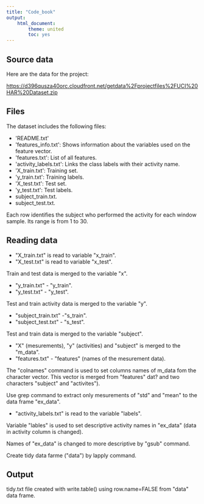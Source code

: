 ```yaml
---
title: "Code_book"
output: 
    html_document:
        theme: united
        toc: yes
---
```


## Source data ##

Here are the data for the project: 

https://d396qusza40orc.cloudfront.net/getdata%2Fprojectfiles%2FUCI%20HAR%20Dataset.zip 

## Files ##

The dataset includes the following files:


- 'README.txt'
- 'features_info.txt': Shows information about the variables used on the feature vector.
- 'features.txt': List of all features.
- 'activity_labels.txt': Links the class labels with their activity name.
- 'X_train.txt': Training set.
- 'y_train.txt': Training labels.
- 'X_test.txt': Test set.
- 'y_test.txt': Test labels.
- subject_train.txt. 
- subject_test.txt.

Each row identifies the subject who performed the activity for each window sample. Its range is from 1 to 30. 

## Reading data ##

- "X_train.txt" is read to variable "x_train".
- "X_test.txt" is read to variable "x_test".

Train and test data is merged to the variable "x".

- "y_train.txt" -  "y_train".
- "y_test.txt" - "y_test".

Test and train activity data is merged to the variable "y".

- "subject_train.txt" -"s_train".
- "subject_test.txt" - "s_test".

Test and train data is merged to the variable "subject".

- "X" (mesurements), "y" (activities) and "subject" is merged to the "m_data".
- "features.txt" - "features" (names of the mesurement data).

The "colnames" command is used to set columns names of m_data fom the character vector.
This vector is merged from "features" dat? and two characters "subject" and "activites").

Use grep command to extract only mesurements of "std" and "mean" to the data frame "ex_data".

- "activity_labels.txt" is read to the variable "labels".

Variable "lables" is used to set descriptive activity names in "ex_data" (data in activity column is changed).

Names of "ex_data" is changed to more descriptive by "gsub" command.

Create tidy data farme ("data") by lapply command.

## Output

tidy.txt file created with write.table() using row.name=FALSE from "data" data frame.
